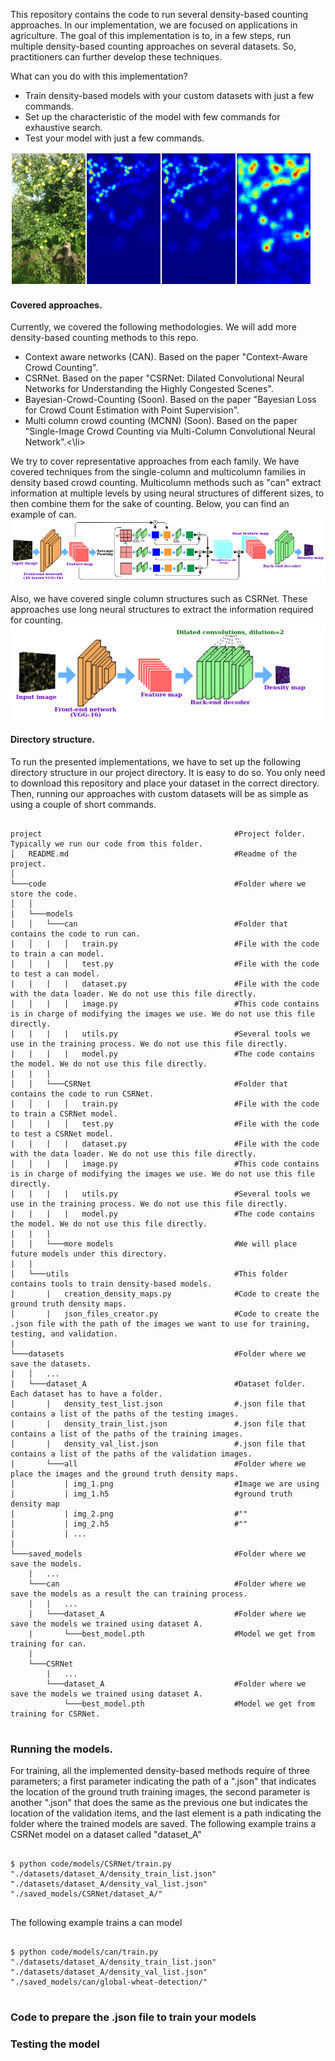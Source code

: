 This repository contains the code to run several density-based counting approaches. In our implementation, we are focused on applications in agriculture. The goal of this implementation is to, in a few steps, run multiple density-based counting approaches on several datasets. So, practitioners can further develop these techniques.

What can you do with this implementation?
<ul>
 <li>Train density-based models with your custom datasets with just a few commands.</li>
 <li>Set up the characteristic of the model with few commands for exhaustive search.</li>
 <li>Test your model with just a few commands.</li>
</ul>

<p class="aligncenter">
<img src="https://github.com/adrianxsalazar/density_based_methods_counting/blob/master/readme_images/output.png" alt="detection sample">
</p>

<h4> Covered approaches. </h4>
Currently, we covered the following methodologies. We will add more density-based counting methods to this repo.

<ul>
 <li>Context aware networks (CAN). Based on the paper "Context-Aware Crowd Counting". </li>
 <li>CSRNet. Based on the paper "CSRNet: Dilated Convolutional Neural Networks for Understanding the Highly Congested Scenes".</li>
 <li>Bayesian-Crowd-Counting (Soon). Based on the paper "Bayesian Loss for Crowd Count Estimation with Point Supervision".</li>
 <li>Multi column crowd counting (MCNN) (Soon). Based on the paper "Single-Image Crowd Counting via Multi-Column Convolutional Neural Network".<\li>
</ul>

We try to cover representative approaches from each family. We have covered techniques from the single-column and multicolumn families in density based crowd counting. Multicolumn methods such as "can" extract information at multiple levels by using neural structures of different sizes, to then combine them for the sake of counting. Below, you can find an example of can.
<img src="https://github.com/adrianxsalazar/density_based_methods_counting/blob/master/readme_images/can.png"/>

Also, we have covered single column structures such as CSRNet. These approaches use long neural structures to extract the information required for counting.
<img src="https://github.com/adrianxsalazar/density_based_methods_counting/blob/master/readme_images/crsnet.png" />


<h4> Directory structure. </h4>

To run the presented implementations, we have to set up the following directory structure in our project directory.
It is easy to do so. You only need to download this repository and place your dataset in the correct directory.
Then, running our approaches with custom datasets will be as simple as using a couple of short commands.

```

project                                           #Project folder. Typically we run our code from this folder.
│   README.md                                     #Readme of the project.
│
└───code                                          #Folder where we store the code.
│   │
|   └───models
|   │   └───can                                   #Folder that contains the code to run can.
|   │   |   │   train.py                          #File with the code to train a can model.
|   │   |   │   test.py                           #File with the code to test a can model.
|   |   |   |   dataset.py                        #File with the code with the data loader. We do not use this file directly.
|   |   |   |   image.py                          #This code contains is in charge of modifying the images we use. We do not use this file directly.
|   |   |   |   utils.py                          #Several tools we use in the training process. We do not use this file directly.
|   |   |   |   model.py                          #The code contains the model. We do not use this file directly.
|   |   |   
|   |   └───CSRNet                                #Folder that contains the code to run CSRNet.
|   │   |   │   train.py                          #File with the code to train a CSRNet model.
|   │   |   │   test.py                           #File with the code to test a CSRNet model.
|   |   |   |   dataset.py                        #File with the code with the data loader. We do not use this file directly.
|   |   |   |   image.py                          #This code contains is in charge of modifying the images we use. We do not use this file directly.
|   |   |   |   utils.py                          #Several tools we use in the training process. We do not use this file directly.
|   |   |   |   model.py                          #The code contains the model. We do not use this file directly.
|   |   |   
|   |   └───more models                           #We will place future models under this directory.
|   |
|   └───utils                                     #This folder contains tools to train density-based models.
|       |   creation_density_maps.py              #Code to create the ground truth density maps.
|       |   json_files_creator.py                 #Code to create the .json file with the path of the images we want to use for training, testing, and validation.
|
└───datasets                                      #Folder where we save the datasets.
|   │   ...
|   └───dataset_A                                 #Dataset folder. Each dataset has to have a folder.
|       |   density_test_list.json                #.json file that contains a list of the paths of the testing images.
|       |   density_train_list.json               #.json file that contains a list of the paths of the training images.
|       |   density_val_list.json                 #.json file that contains a list of the paths of the validation images.
|       └───all                                   #Folder where we place the images and the ground truth density maps.
|           | img_1.png                           #Image we are using
|           | img_1.h5                            #ground truth density map
|           | img_2.png                           #""
|           | img_2.h5                            #""
|           | ...
|   
└───saved_models                                  #Folder where we save the models.
    |   ...
    └───can                                       #Folder where we save the models as a result the can training process.
    |   |   ...
    |   └───dataset_A                             #Folder where we save the models we trained using dataset A.
    |       └───best_model.pth                    #Model we get from training for can.
    |
    └───CSRNet
        |   ...
        └───dataset_A                             #Folder where we save the models we trained using dataset A.
            └───best_model.pth                    #Model we get from training for CSRNet.


```

<h3> Running the models. </h3>

 For training, all the implemented density-based methods require of three parameters; a first parameter indicating the path of a ".json" that indicates the location of the ground truth training images, the second parameter is another ".json" that does the same as the previous one but indicates the location of the validation items, and the last element is a path indicating the folder where the trained models are saved. The following example trains a CSRNet model on a dataset called "dataset_A"

```

$ python code/models/CSRNet/train.py "./datasets/dataset_A/density_train_list.json"  "./datasets/dataset_A/density_val_list.json" "./saved_models/CSRNet/dataset_A/"


```

The following example trains a can model
```

$ python code/models/can/train.py  "./datasets/dataset_A/density_train_list.json"  "./datasets/dataset_A/density_val_list.json" "./saved_models/can/global-wheat-detection/"


```

<h3> Code to prepare the .json file to train your models </h3>



<h3> Testing the model </h3>
